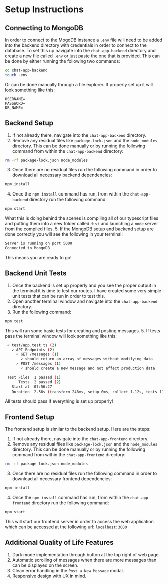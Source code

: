 # Setup Instructions
## Connecting to MongoDB
In order to connect to the MogoDB instance a `.env` file will need to be added into the backend directory with credentials in order to connect to the database. 
To set this up navigate into the `chat-app-backend` directory and create a new file called `.env` or just paste the one that is provided. This can be done by either running the following two commands:
```bash
cd chat-app-backend
touch .env
```
Or can be done manually through a file explorer.
If properly set up it will look something like this: 
```env
USERNAME=
PASSWORD=
DB_NAME=
```

## Backend Setup
1. If not already there, navigate into the `chat-app-backend` directory.
2. Remove any residual files like `package-lock.json` and the `node_modules` directory.
This can be done manually or by running the following command from within the `chat-app-backend` directory:
```bash
rm -rf package-lock.json node_modules
```
3. Once there are no residual files run the following command in order to download all necessary backend dependencies:
```bash
npm install
```
4. Once the `npm install` command has run, from within the `chat-app-backend` directory run the following command:
```bash
npm start
```
What this is doing behind the scenes is compiling all of our typescript files and putting them into a new folder called `dist` and launching a `node` server from the compiled files.
5. If the MongoDB setup and backend setup are done correctly you will see the following in your terminal:
```bash
Server is running on port 5000
Connected to MongoDB
```
This means you are ready to go!

## Backend Unit Tests
1. Once the backend is set up properly and you see the proper output in the terminal it is time to test our routes. I have created some very simple unit tests that can be run in order to test this.
2. Open another terminal window and navigate into the `chat-app-backend` directory. 
4. Run the following command:
```bash
npm test
```
This will run some basic tests for creating and posting messages.
5. If tests pass the terminal window will look something like this:
```bash
 ✓ test/app.test.ts (2)
   ✓ API Endpoints (2)
     ✓ GET /messages (1)
       ✓ should return an array of messages without modifying data
     ✓ POST /messages (1)
       ✓ should create a new message and not affect production data

 Test Files  1 passed (1)
      Tests  2 passed (2)
   Start at  07:56:27
   Duration  2.56s (transform 248ms, setup 0ms, collect 1.12s, tests 172ms, environment 0ms, prepare 614ms)
```
All tests should pass if everything is set up properly!

## Frontend Setup
The frontend setup is similar to the backend setup. Here are the steps:
1. If not already there, navigate into the `chat-app-frontend` directory.
2. Remove any residual files like `package-lock.json` and the `node_modules` directory.
This can be done manually or by running the following command from within the `chat-app-frontend` directory:
```bash
rm -rf package-lock.json node_modules
```
3. Once there are no residual files run the following command in order to download all necessary frontend dependencies:
```bash
npm install
```
4. Once the `npm install` command has run, from within the `chat-app-frontend` directory run the following command:
```bash
npm start
```
This will start our frontend server in order to access the web application which can be accessed at the following url: `localhost:3000`

## Additional Quality of Life Features
1. Dark mode implementation through button at the top right of web page.
2. Automatic scrolling of messages when there are more messages than can be displayed on the screen.
3. Clean error handling in the `Post a New Message` modal.
4. Responsive design with UX in mind.
